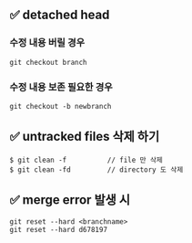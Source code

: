 ## :white_check_mark: detached head

### 수정 내용 버릴 경우  
``` git checkout branch ```

### 수정 내용 보존 필요한 경우  
``` git checkout -b newbranch ```

## :white_check_mark: untracked files 삭제 하기
```
$ git clean -f          // file 만 삭제 
$ git clean -fd         // directory 도 삭제 
```

## :white_check_mark: merge error 발생 시
```
git reset --hard <branchname>
git reset --hard d678197
```
